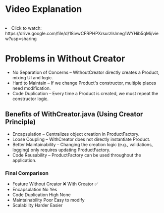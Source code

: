 
<h1>Video Explanation</h1> <br>
<li>Click to watch: https://drive.google.com/file/d/18ivwCFRPHPXrsurzlslmeg1WYHib5qMi/view?usp=sharing</li>
<h1>Problems in Without Creator</h1>
<ul>
<li>No Separation of Concerns – WithoutCreator directly creates a Product, mixing UI and logic.</li>
<li>Hard to Maintain – If we change Product's constructor, multiple places need modification.</li>
<li>Code Duplication – Every time a Product is created, we must repeat the constructor logic.</li>
</ul>

<h2>Benefits of WithCreator.java (Using Creator Principle)</h2>

<ul>
<li>Encapsulation – Centralizes object creation in ProductFactory.</li>
<li>Loose Coupling – WithCreator does not directly instantiate Product.</li>
<li>Better Maintainability – Changing the creation logic (e.g., validations, logging) only requires updating ProductFactory.</li>
<li>Code Reusability – ProductFactory can be used throughout the application.</li>
</ul>

<h3>Final Comparison</h3>

<ul>
<li>Feature	Without Creator ❌	With Creator ✅</li>
<li>Encapsulation	No	Yes</li>
<li>Code Duplication	High	None</li>
<li>Maintainability	Poor	Easy to modify</li>
<li>Scalability	Harder	Easier</li>
</ul
